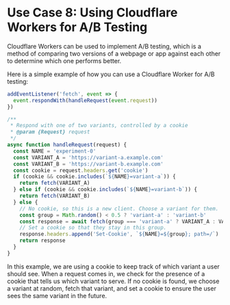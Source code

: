 # Use Case 8: Using Cloudflare Workers for A/B Testing

Cloudflare Workers can be used to implement A/B testing, which is a method of comparing two versions of a webpage or app against each other to determine which one performs better.

Here is a simple example of how you can use a Cloudflare Worker for A/B testing:

```javascript
addEventListener('fetch', event => {
  event.respondWith(handleRequest(event.request))
})

/**
 * Respond with one of two variants, controlled by a cookie
 * @param {Request} request
 */
async function handleRequest(request) {
  const NAME = 'experiment-0'
  const VARIANT_A = 'https://variant-a.example.com'
  const VARIANT_B = 'https://variant-b.example.com'
  const cookie = request.headers.get('cookie')
  if (cookie && cookie.includes(`${NAME}=variant-a`)) {
    return fetch(VARIANT_A)
  } else if (cookie && cookie.includes(`${NAME}=variant-b`)) {
    return fetch(VARIANT_B)
  } else {
    // No cookie, so this is a new client. Choose a variant for them.
    const group = Math.random() < 0.5 ? 'variant-a' : 'variant-b'
    const response = await fetch(group === 'variant-a' ? VARIANT_A : VARIANT_B)
    // Set a cookie so that they stay in this group.
    response.headers.append('Set-Cookie', `${NAME}=${group}; path=/`)
    return response
  }
}
```

In this example, we are using a cookie to keep track of which variant a user should see. When a request comes in, we check for the presence of a cookie that tells us which variant to serve. If no cookie is found, we choose a variant at random, fetch that variant, and set a cookie to ensure the user sees the same variant in the future.